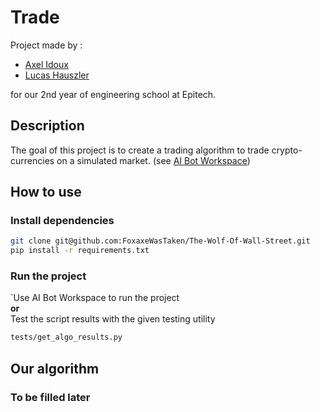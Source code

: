 # Trade

Project made by :

- [Axel Idoux](https://github.com/FoxaxeWasTaken)
- [Lucas Hauszler](https://github.com/ripel2)

for our 2nd year of engineering school at Epitech.

## Description

The goal of this project is to create a trading algorithm to trade crypto-currencies on a simulated market. (see [AI Bot Workspace](https://github.com/jmerle/ai-bot-workspace))

## How to use

### Install dependencies

```bash
git clone git@github.com:FoxaxeWasTaken/The-Wolf-Of-Wall-Street.git
pip install -r requirements.txt
```

### Run the project

`Use AI Bot Workspace to run the project
<br>
**or**
<br>
Test the script results with the given testing utility
```bash
tests/get_algo_results.py
```

## Our algorithm

### To be filled later